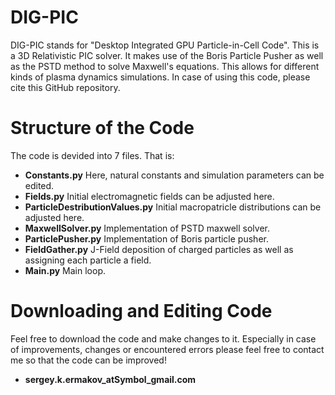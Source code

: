 # DIG-PIC
DIG-PIC stands for "Desktop Integrated GPU Particle-in-Cell Code". This is a 3D Relativistic PIC solver. It makes use of the Boris Particle Pusher as well as the PSTD method to solve Maxwell's equations. This allows for different kinds of plasma dynamics simulations.
In case of using this code, please cite this GitHub repository.

# Structure of the Code
The code is devided into 7 files. That is:
- **Constants.py** Here, natural constants and simulation parameters can be edited.
- **Fields.py** Initial electromagnetic fields can be adjusted here.
- **ParticleDestributionValues.py** Initial macropatricle distributions can be adjusted here.
- **MaxwellSolver.py** Implementation of PSTD maxwell solver.
- **ParticlePusher.py** Implementation of Boris particle pusher.
- **FieldGather.py** J-Field deposition of charged particles as well as assigning each particle a field.
- **Main.py** Main loop.

# Downloading and Editing Code
Feel free to download the code and make changes to it. Especially in case of improvements, changes or encountered errors please feel free to contact me so that the code can be improved!
- **sergey.k.ermakov_atSymbol_gmail.com**
